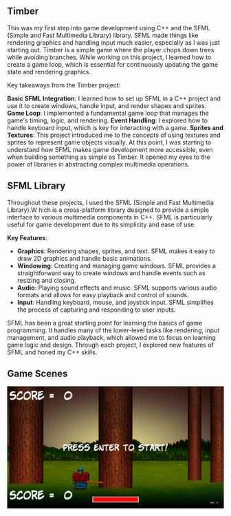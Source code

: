 ## Timber

This was my first step into game development using C++ and the SFML (Simple and Fast Multimedia Library) library. SFML made things like rendering graphics and handling input much easier, especially as I was just starting out. Timber is a simple game where the player chops down trees while avoiding branches. While working on this project, I learned how to create a game loop, which is essential for continuously updating the game state and rendering graphics.

Key takeaways from the Timber project:

**Basic SFML Integration**: I learned how to set up SFML in a C++ project and use it to create windows, handle input, and render shapes and sprites.
**Game Loop**: I implemented a fundamental game loop that manages the game's timing, logic, and rendering.
**Event Handling**: I explored how to handle keyboard input, which is key for interacting with a game.
**Sprites and Textures**: This project introduced me to the concepts of using textures and sprites to represent game objects visually.
At this point, I was starting to understand how SFML makes game development more accessible, even when building something as simple as Timber. It opened my eyes to the power of libraries in abstracting complex multimedia operations.



## SFML Library
Throughout these projects, I used the SFML (Simple and Fast Multimedia Library).W
hich is a cross-platform library designed to provide a simple interface to various multimedia components in C++.
SFML is particularly useful for game development due to its simplicity and ease of use.

**Key Features**:
- **Graphics**: Rendering shapes, sprites, and text. SFML makes it easy to draw 2D graphics and handle basic animations.
- **Windowing**: Creating and managing game windows. SFML provides a straightforward way to create windows and handle events such as resizing and closing.
- **Audio**: Playing sound effects and music. SFML supports various audio formats and allows for easy playback and control of sounds.
- **Input**: Handling keyboard, mouse, and joystick input. SFML simplifies the process of capturing and responding to user inputs.

SFML has been a great starting point for learning the basics of game programming. It handles many of the lower-level tasks like rendering, input management, and audio playback, which allowed me to focus on learning game logic and design. Through each project, I explored new features of SFML and honed my C++ skills.

## Game Scenes
![Timber Screenshot](https://github.com/antonioldev/Timber/blob/master/Screenshot1.png)
